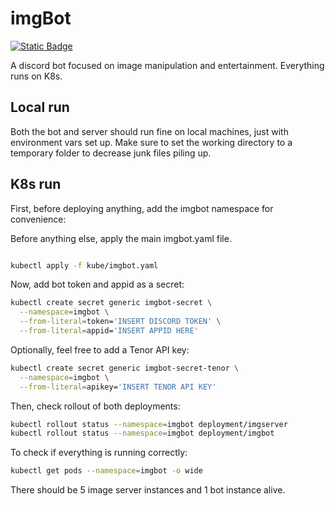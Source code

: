 # imgBot
<a href="https://raja.rocks/projects/E100P0814A00.html"><img alt="Static Badge" src="https://img.shields.io/badge/raja.rocks-E100P0814A00-lightgray?style=flat-square"></a>

A discord bot focused on image manipulation and entertainment. Everything runs on K8s.

## Local run
Both the bot and server should run fine on local machines, just with environment vars set up.
Make sure to set the working directory to a temporary folder to decrease junk files piling up.

## K8s run
First, before deploying anything, add the imgbot namespace for convenience:


Before anything else, apply the main imgbot.yaml file.
```bash

kubectl apply -f kube/imgbot.yaml
```

Now, add bot token and appid as a secret:
```bash
kubectl create secret generic imgbot-secret \
  --namespace=imgbot \
  --from-literal=token='INSERT DISCORD TOKEN' \
  --from-literal=appid='INSERT APPID HERE'
```

Optionally, feel free to add a Tenor API key:
```bash
kubectl create secret generic imgbot-secret-tenor \
  --namespace=imgbot \
  --from-literal=apikey='INSERT TENOR API KEY' 
```

Then, check rollout of both deployments:
```bash
kubectl rollout status --namespace=imgbot deployment/imgserver
kubectl rollout status --namespace=imgbot deployment/imgbot
```

To check if everything is running correctly:
```bash
kubectl get pods --namespace=imgbot -o wide
```

There should be 5 image server instances and 1 bot instance alive. 
